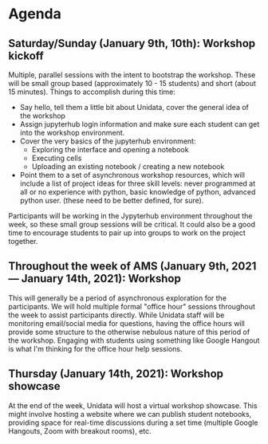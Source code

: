 Agenda
======

## Saturday/Sunday (January 9th, 10th): Workshop kickoff

Multiple, parallel sessions with the intent to bootstrap the workshop.
These will be small group based (approximately 10 - 15 students) and short (about 15 minutes).
Things to accomplish during this time:
  * Say hello, tell them a little bit about Unidata, cover the general idea of the workshop
  * Assign jupyterhub login information and make sure each student can get into the workshop environment.
  * Cover the very basics of the jupyterhub environment:
    * Exploring the interface and opening a notebook
    * Executing cells
    * Uploading an existing notebook / creating a new notebook
  * Point them to a set of asynchronous workshop resources, which will include a list of project ideas for three skill levels: never programmed at all or no experience with python, basic knowledge of python, advanced python user. (these need to be better defined, for sure).

Participants will be working in the Jypyterhub environment throughout the week, so these small group sessions will be critical.
It could also be a good time to encourage students to pair up into groups to work on the project together.

## Throughout the week of AMS (January 9th, 2021 — January 14th, 2021): Workshop

This will generally be a period of asynchronous exploration for the participants.
We will hold multiple formal "office hour" sessions throughout the week to assist participants directly.
While Unidata staff will be monitoring email/social media for questions, having the office hours will provide some structure to the otherwise nebulous nature of this period of the workshop.
Engaging with students using something like Google Hangout is what I'm thinking for the office hour help sessions.

## Thursday (January 14th, 2021): Workshop showcase
At the end of the week, Unidata will host a virtual workshop showcase.
This might involve hosting a website where we can publish student notebooks, providing space for real-time discussions during a set time (multiple Google Hangouts, Zoom with breakout rooms), etc.
